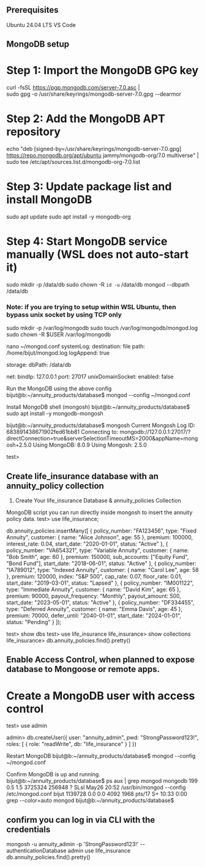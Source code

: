 
## Prerequisites
Ubuntu 24.04 LTS
VS Code

## MongoDB setup
# Step 1: Import the MongoDB GPG key
curl -fsSL https://pgp.mongodb.com/server-7.0.asc | \
  sudo gpg -o /usr/share/keyrings/mongodb-server-7.0.gpg --dearmor

# Step 2: Add the MongoDB APT repository
echo "deb [signed-by=/usr/share/keyrings/mongodb-server-7.0.gpg] https://repo.mongodb.org/apt/ubuntu jammy/mongodb-org/7.0 multiverse" | \
  sudo tee /etc/apt/sources.list.d/mongodb-org-7.0.list

# Step 3: Update package list and install MongoDB
sudo apt update
sudo apt install -y mongodb-org

# Step 4: Start MongoDB service manually (WSL does not auto-start it)
sudo mkdir -p /data/db
sudo chown -R `id -u` /data/db
mongod --dbpath /data/db

### Note: if you are trying to setup within WSL Ubuntu, then bypass unix socket by using TCP only

sudo mkdir -p /var/log/mongodb
sudo touch /var/log/mongodb/mongod.log
sudo chown -R $USER /var/log/mongodb


nano ~/mongod.conf
systemLog:
  destination: file
  path: /home/bijut/mongod.log
  logAppend: true

storage:
  dbPath: /data/db

net:
  bindIp: 127.0.0.1
  port: 27017
  unixDomainSocket:
    enabled: false

Run the MongoDB using the above config
bijut@b:~/annuity_products/database$ mongod --config ~/mongod.conf

Install MongoDB shell (mongosh)
bijut@b:~/annuity_products/database$ sudo apt install -y mongodb-mongosh

bijut@b:~/annuity_products/database$ mongosh
Current Mongosh Log ID: 683891438671902fed61bb81
Connecting to:          mongodb://127.0.0.1:27017/?directConnection=true&serverSelectionTimeoutMS=2000&appName=mongosh+2.5.0
Using MongoDB:          8.0.9
Using Mongosh:          2.5.0

test>

## Create life_insurance database with an annuity_policy collection

1. Create Your life_insurance Database & annuity_policies Collection

MongoDB script you can run directly inside mongosh to insert the annuity policy data.
test> use life_insurance;

db.annuity_policies.insertMany([
  {
    policy_number: "FA123456",
    type: "Fixed Annuity",
    customer: { name: "Alice Johnson", age: 55 },
    premium: 100000,
    interest_rate: 0.04,
    start_date: "2020-01-01",
    status: "Active"
  },
  {
    policy_number: "VA654321",
    type: "Variable Annuity",
    customer: { name: "Bob Smith", age: 60 },
    premium: 150000,
    sub_accounts: ["Equity Fund", "Bond Fund"],
    start_date: "2018-06-01",
    status: "Active"
  },
  {
    policy_number: "IA789012",
    type: "Indexed Annuity",
    customer: { name: "Carol Lee", age: 58 },
    premium: 120000,
    index: "S&P 500",
    cap_rate: 0.07,
    floor_rate: 0.01,
    start_date: "2019-03-01",
    status: "Lapsed"
  },
  {
    policy_number: "IM001122",
    type: "Immediate Annuity",
    customer: { name: "David Kim", age: 65 },
    premium: 90000,
    payout_frequency: "Monthly",
    payout_amount: 500,
    start_date: "2023-05-01",
    status: "Active"
  },
  {
    policy_number: "DF334455",
    type: "Deferred Annuity",
    customer: { name: "Emma Davis", age: 45 },
    premium: 70000,
    defer_until: "2040-01-01",
    start_date: "2024-01-01",
    status: "Pending"
  }
]);

test> show dbs
test> use life_insurance
life_insurance> show collections
life_insurance> db.annuity_policies.find().pretty()


## Enable Access Control, when planned to expose database to Mongoose or remote apps.
# Create a MongoDB user with access control
test> use admin

admin> db.createUser({
  user: "annuity_admin",
  pwd: "StrongPassword123!",
  roles: [ { role: "readWrite", db: "life_insurance" } ]
})

Restart MongoDB
bijut@b:~/annuity_products/database$ mongod --config ~/mongod.conf


Confirm MongoDB is up and running.
bijut@b:~/annuity_products/database$ ps aux | grep mongod
mongodb      199  0.5  1.5 3725324 256948 ?      SLsl May26  20:52 /usr/bin/mongod --config /etc/mongod.conf
bijut    1139728  0.0  0.0   4092  1968 pts/17   S+   10:33   0:00 grep --color=auto mongod
bijut@b:~/annuity_products/database$ 

## confirm you can log in via CLI with the credentials
mongosh -u annuity_admin -p 'StrongPassword123!' --authenticationDatabase admin
use life_insurance
db.annuity_policies.find().pretty()

